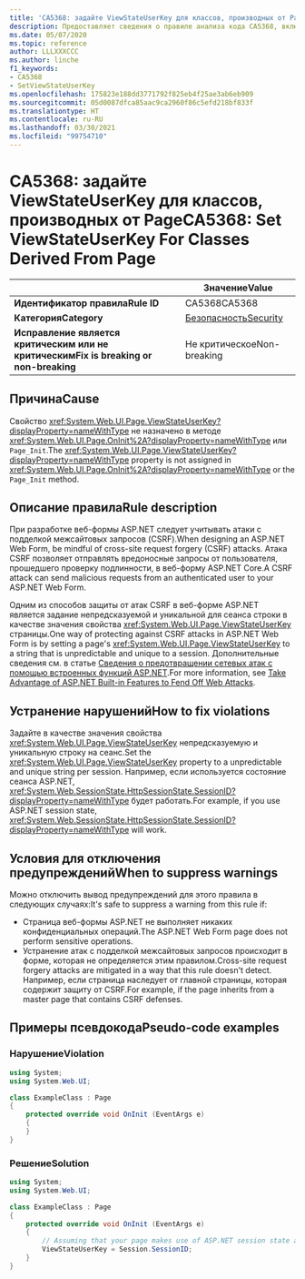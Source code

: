 ```yaml
---
title: 'CA5368: задайте ViewStateUserKey для классов, производных от Page (анализ кода)'
description: Предоставляет сведения о правиле анализа кода CA5368, включая причины нарушений и способы их устранения, а также условия отключения правила.
ms.date: 05/07/2020
ms.topic: reference
author: LLLXXXCCC
ms.author: linche
f1_keywords:
- CA5368
- SetViewStateUserKey
ms.openlocfilehash: 175823e188dd3771792f825eb4f25ae3ab6eb909
ms.sourcegitcommit: 05d0087dfca85aac9ca2960f86c5efd218bf833f
ms.translationtype: HT
ms.contentlocale: ru-RU
ms.lasthandoff: 03/30/2021
ms.locfileid: "99754710"
---
```

# <a name="ca5368-set-viewstateuserkey-for-classes-derived-from-page"></a><span data-ttu-id="3ea09-103">CA5368: задайте ViewStateUserKey для классов, производных от Page</span><span class="sxs-lookup"><span data-stu-id="3ea09-103">CA5368: Set ViewStateUserKey For Classes Derived From Page</span></span>

| | <span data-ttu-id="3ea09-104">Значение</span><span class="sxs-lookup"><span data-stu-id="3ea09-104">Value</span></span> |
|-|-|
| <span data-ttu-id="3ea09-105">**Идентификатор правила**</span><span class="sxs-lookup"><span data-stu-id="3ea09-105">**Rule ID**</span></span> |<span data-ttu-id="3ea09-106">CA5368</span><span class="sxs-lookup"><span data-stu-id="3ea09-106">CA5368</span></span>|
| <span data-ttu-id="3ea09-107">**Категория**</span><span class="sxs-lookup"><span data-stu-id="3ea09-107">**Category**</span></span> |[<span data-ttu-id="3ea09-108">Безопасность</span><span class="sxs-lookup"><span data-stu-id="3ea09-108">Security</span></span>](security-warnings.md)|
| <span data-ttu-id="3ea09-109">**Исправление является критическим или не критическим**</span><span class="sxs-lookup"><span data-stu-id="3ea09-109">**Fix is breaking or non-breaking**</span></span> |<span data-ttu-id="3ea09-110">Не критическое</span><span class="sxs-lookup"><span data-stu-id="3ea09-110">Non-breaking</span></span>|

## <a name="cause"></a><span data-ttu-id="3ea09-111">Причина</span><span class="sxs-lookup"><span data-stu-id="3ea09-111">Cause</span></span>

<span data-ttu-id="3ea09-112">Свойство <xref:System.Web.UI.Page.ViewStateUserKey?displayProperty=nameWithType> не назначено в методе <xref:System.Web.UI.Page.OnInit%2A?displayProperty=nameWithType> или `Page_Init`.</span><span class="sxs-lookup"><span data-stu-id="3ea09-112">The <xref:System.Web.UI.Page.ViewStateUserKey?displayProperty=nameWithType> property is not assigned in <xref:System.Web.UI.Page.OnInit%2A?displayProperty=nameWithType> or the `Page_Init` method.</span></span>

## <a name="rule-description"></a><span data-ttu-id="3ea09-113">Описание правила</span><span class="sxs-lookup"><span data-stu-id="3ea09-113">Rule description</span></span>

<span data-ttu-id="3ea09-114">При разработке веб-формы ASP.NET следует учитывать атаки с подделкой межсайтовых запросов (CSRF).</span><span class="sxs-lookup"><span data-stu-id="3ea09-114">When designing an ASP.NET Web Form, be mindful of cross-site request forgery (CSRF) attacks.</span></span> <span data-ttu-id="3ea09-115">Атака CSRF позволяет отправлять вредоносные запросы от пользователя, прошедшего проверку подлинности, в веб-форму ASP.NET Core.</span><span class="sxs-lookup"><span data-stu-id="3ea09-115">A CSRF attack can send malicious requests from an authenticated user to your ASP.NET Web Form.</span></span>

<span data-ttu-id="3ea09-116">Одним из способов защиты от атак CSRF в веб-форме ASP.NET является задание непредсказуемой и уникальной для сеанса строки в качестве значения свойства <xref:System.Web.UI.Page.ViewStateUserKey> страницы.</span><span class="sxs-lookup"><span data-stu-id="3ea09-116">One way of protecting against CSRF attacks in ASP.NET Web Form is by setting a page's <xref:System.Web.UI.Page.ViewStateUserKey> to a string that is unpredictable and unique to a session.</span></span> <span data-ttu-id="3ea09-117">Дополнительные сведения см. в статье [Сведения о предотвращении сетевых атак с помощью встроенных функций ASP.NET](/previous-versions/dotnet/articles/ms972969(v=msdn.10)#viewstateuserkey).</span><span class="sxs-lookup"><span data-stu-id="3ea09-117">For more information, see [Take Advantage of ASP.NET Built-in Features to Fend Off Web Attacks](/previous-versions/dotnet/articles/ms972969(v=msdn.10)#viewstateuserkey).</span></span>

## <a name="how-to-fix-violations"></a><span data-ttu-id="3ea09-118">Устранение нарушений</span><span class="sxs-lookup"><span data-stu-id="3ea09-118">How to fix violations</span></span>

<span data-ttu-id="3ea09-119">Задайте в качестве значения свойства <xref:System.Web.UI.Page.ViewStateUserKey> непредсказуемую и уникальную строку на сеанс.</span><span class="sxs-lookup"><span data-stu-id="3ea09-119">Set the <xref:System.Web.UI.Page.ViewStateUserKey> property to a unpredictable and unique string per session.</span></span> <span data-ttu-id="3ea09-120">Например, если используется состояние сеанса ASP.NET, <xref:System.Web.SessionState.HttpSessionState.SessionID?displayProperty=nameWithType> будет работать.</span><span class="sxs-lookup"><span data-stu-id="3ea09-120">For example, if you use ASP.NET session state, <xref:System.Web.SessionState.HttpSessionState.SessionID?displayProperty=nameWithType> will work.</span></span>

## <a name="when-to-suppress-warnings"></a><span data-ttu-id="3ea09-121">Условия для отключения предупреждений</span><span class="sxs-lookup"><span data-stu-id="3ea09-121">When to suppress warnings</span></span>

<span data-ttu-id="3ea09-122">Можно отключить вывод предупреждений для этого правила в следующих случаях:</span><span class="sxs-lookup"><span data-stu-id="3ea09-122">It's safe to suppress a warning from this rule if:</span></span>

- <span data-ttu-id="3ea09-123">Страница веб-формы ASP.NET не выполняет никаких конфиденциальных операций.</span><span class="sxs-lookup"><span data-stu-id="3ea09-123">The ASP.NET Web Form page does not perform sensitive operations.</span></span>
- <span data-ttu-id="3ea09-124">Устранение атак с подделкой межсайтовых запросов происходит в форме, которая не определяется этим правилом.</span><span class="sxs-lookup"><span data-stu-id="3ea09-124">Cross-site request forgery attacks are mitigated in a way that this rule doesn't detect.</span></span> <span data-ttu-id="3ea09-125">Например, если страница наследует от главной страницы, которая содержит защиту от CSRF.</span><span class="sxs-lookup"><span data-stu-id="3ea09-125">For example, if the page inherits from a master page that contains CSRF defenses.</span></span>

## <a name="pseudo-code-examples"></a><span data-ttu-id="3ea09-126">Примеры псевдокода</span><span class="sxs-lookup"><span data-stu-id="3ea09-126">Pseudo-code examples</span></span>

### <a name="violation"></a><span data-ttu-id="3ea09-127">Нарушение</span><span class="sxs-lookup"><span data-stu-id="3ea09-127">Violation</span></span>

```csharp
using System;
using System.Web.UI;

class ExampleClass : Page
{
    protected override void OnInit (EventArgs e)
    {
    }
}
```

### <a name="solution"></a><span data-ttu-id="3ea09-128">Решение</span><span class="sxs-lookup"><span data-stu-id="3ea09-128">Solution</span></span>

```csharp
using System;
using System.Web.UI;

class ExampleClass : Page
{
    protected override void OnInit (EventArgs e)
    {
        // Assuming that your page makes use of ASP.NET session state and the SessionID is stable.
        ViewStateUserKey = Session.SessionID;
    }
}
```
